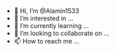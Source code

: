 - 👋 Hi, I’m @Alamin1533
- 👀 I’m interested in ...
- 🌱 I’m currently learning ...
- 💞️ I’m looking to collaborate on ...
- 📫 How to reach me ...

<!---
Alamin1533/Alamin1533 is a ✨ special ✨ repository because its `README.md` (this file) appears on your GitHub profile.
You can click the Preview link to take a look at your changes.
--->
